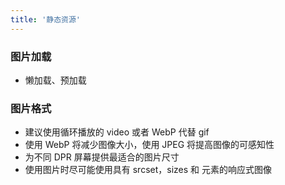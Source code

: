 ```yaml
---
title: '静态资源'
---
```


### 图片加载
- 懒加载、预加载

### 图片格式
- 建议使用循环播放的 video 或者 WebP 代替 gif
- 使用 WebP 将减少图像大小，使用 JPEG 将提高图像的可感知性
- 为不同 DPR 屏幕提供最适合的图片尺寸
- 使用图片时尽可能使用具有 srcset，sizes 和 <picture> 元素的响应式图像
